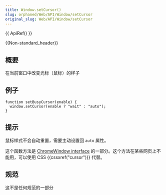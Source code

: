 ```yaml
---
title: Window.setCursor()
slug: orphaned/Web/API/Window/setCursor
original_slug: Web/API/Window/setCursor
---
```

{{ ApiRef() }}

{{Non-standard_header}}

## 概要

在当前窗口中改变光标（鼠标）的样子

## 例子

```plain
function setBusyCursor(enable) {
  window.setCursor(enable ? "wait" : "auto");
}
```

## 提示

鼠标样式不会自动重置，需要主动设置回 `auto` 属性。

这个函数方法是 [ChromeWindow interface](/en-US/docs/XPCOM_Interface_Reference/nsIDOMChromeWindow) 的一部分。这个方法在某些网页上不能用，可以使用 CSS {{cssxref("cursor")}} 代替。

## 规范

这不是任何规范的一部分
